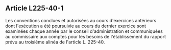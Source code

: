 Article L225-40-1
----
Les conventions conclues et autorisées au cours d'exercices antérieurs dont
l'exécution a été poursuivie au cours du dernier exercice sont examinées chaque
année par le conseil d'administration et communiquées au commissaire aux comptes
pour les besoins de l'établissement du rapport prévu au troisième alinéa de
l'article L. 225-40.
